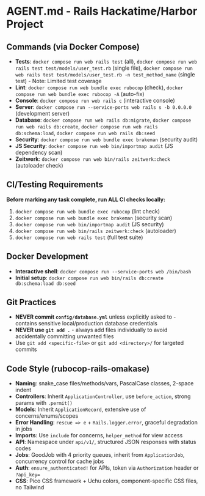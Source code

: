 # AGENT.md - Rails Hackatime/Harbor Project

## Commands (via Docker Compose)
- **Tests**: `docker compose run web rails test` (all), `docker compose run web rails test test/models/user_test.rb` (single file), `docker compose run web rails test test/models/user_test.rb -n test_method_name` (single test) - Note: Limited test coverage
- **Lint**: `docker compose run web bundle exec rubocop` (check), `docker compose run web bundle exec rubocop -A` (auto-fix)
- **Console**: `docker compose run web rails c` (interactive console)
- **Server**: `docker compose run --service-ports web rails s -b 0.0.0.0` (development server)
- **Database**: `docker compose run web rails db:migrate`, `docker compose run web rails db:create`, `docker compose run web rails db:schema:load`, `docker compose run web rails db:seed`
- **Security**: `docker compose run web bundle exec brakeman` (security audit)
- **JS Security**: `docker compose run web bin/importmap audit` (JS dependency scan)
- **Zeitwerk**: `docker compose run web bin/rails zeitwerk:check` (autoloader check)

## CI/Testing Requirements
**Before marking any task complete, run ALL CI checks locally:**
1. `docker compose run web bundle exec rubocop` (lint check)
2. `docker compose run web bundle exec brakeman` (security scan)
3. `docker compose run web bin/importmap audit` (JS security)
4. `docker compose run web bin/rails zeitwerk:check` (autoloader)
5. `docker compose run web rails test` (full test suite)

## Docker Development
- **Interactive shell**: `docker compose run --service-ports web /bin/bash`
- **Initial setup**: `docker compose run web bin/rails db:create db:schema:load db:seed`

## Git Practices
- **NEVER commit `config/database.yml`** unless explicitly asked to - contains sensitive local/production database credentials
- **NEVER use `git add .`** - always add files individually to avoid accidentally committing unwanted files
- Use `git add <specific-file>` or `git add <directory>/` for targeted commits

## Code Style (rubocop-rails-omakase)
- **Naming**: snake_case files/methods/vars, PascalCase classes, 2-space indent
- **Controllers**: Inherit `ApplicationController`, use `before_action`, strong params with `.permit()`
- **Models**: Inherit `ApplicationRecord`, extensive use of concerns/enums/scopes
- **Error Handling**: `rescue => e` + `Rails.logger.error`, graceful degradation in jobs
- **Imports**: Use `include` for concerns, `helper_method` for view access
- **API**: Namespace under `api/v1/`, structured JSON responses with status codes
- **Jobs**: GoodJob with 4 priority queues, inherit from `ApplicationJob`, concurrency control for cache jobs
- **Auth**: `ensure_authenticated!` for APIs, token via `Authorization` header or `?api_key=`
- **CSS**: Pico CSS framework + Uchu colors, component-specific CSS files, no Tailwind
